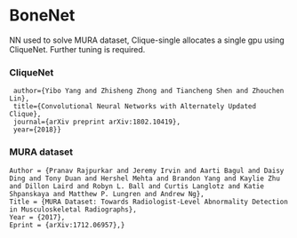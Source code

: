 # BoneNet
NN used to solve MURA dataset, Clique-single allocates a single gpu using CliqueNet. Further tuning is required. 
### CliqueNet
```@article{yang18,
 author={Yibo Yang and Zhisheng Zhong and Tiancheng Shen and Zhouchen Lin},
 title={Convolutional Neural Networks with Alternately Updated Clique},
 journal={arXiv preprint arXiv:1802.10419},
 year={2018}}
```
### MURA dataset
```@misc{1712.06957,
Author = {Pranav Rajpurkar and Jeremy Irvin and Aarti Bagul and Daisy Ding and Tony Duan and Hershel Mehta and Brandon Yang and Kaylie Zhu and Dillon Laird and Robyn L. Ball and Curtis Langlotz and Katie Shpanskaya and Matthew P. Lungren and Andrew Ng},
Title = {MURA Dataset: Towards Radiologist-Level Abnormality Detection in Musculoskeletal Radiographs},
Year = {2017},
Eprint = {arXiv:1712.06957},}
```
